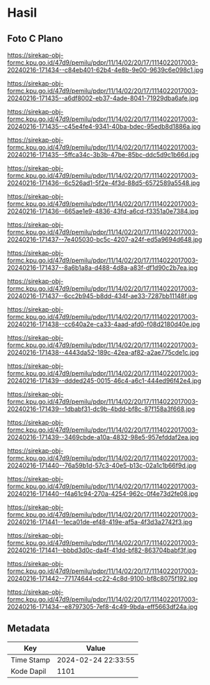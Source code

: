 # Hasil

## Foto C Plano

https://sirekap-obj-formc.kpu.go.id/47d9/pemilu/pdpr/11/14/02/20/17/1114022017003-20240216-171434--c84eb401-62b4-4e8b-9e00-9639c6e098c1.jpg

https://sirekap-obj-formc.kpu.go.id/47d9/pemilu/pdpr/11/14/02/20/17/1114022017003-20240216-171435--a6df8002-eb37-4ade-8041-71929dba6afe.jpg

https://sirekap-obj-formc.kpu.go.id/47d9/pemilu/pdpr/11/14/02/20/17/1114022017003-20240216-171435--c45e4fe4-9341-40ba-bdec-95edb8d1886a.jpg

https://sirekap-obj-formc.kpu.go.id/47d9/pemilu/pdpr/11/14/02/20/17/1114022017003-20240216-171435--5ffca34c-3b3b-47be-85bc-ddc5d9c1b66d.jpg

https://sirekap-obj-formc.kpu.go.id/47d9/pemilu/pdpr/11/14/02/20/17/1114022017003-20240216-171436--6c526ad1-5f2e-4f3d-88d5-6572589a5548.jpg

https://sirekap-obj-formc.kpu.go.id/47d9/pemilu/pdpr/11/14/02/20/17/1114022017003-20240216-171436--665ae1e9-4836-43fd-a6cd-f3351a0e7384.jpg

https://sirekap-obj-formc.kpu.go.id/47d9/pemilu/pdpr/11/14/02/20/17/1114022017003-20240216-171437--7e405030-bc5c-4207-a24f-ed5a9694d648.jpg

https://sirekap-obj-formc.kpu.go.id/47d9/pemilu/pdpr/11/14/02/20/17/1114022017003-20240216-171437--8a6b1a8a-d488-4d8a-a83f-df1d90c2b7ea.jpg

https://sirekap-obj-formc.kpu.go.id/47d9/pemilu/pdpr/11/14/02/20/17/1114022017003-20240216-171437--6cc2b945-b8dd-434f-ae33-7287bb11148f.jpg

https://sirekap-obj-formc.kpu.go.id/47d9/pemilu/pdpr/11/14/02/20/17/1114022017003-20240216-171438--cc640a2e-ca33-4aad-afd0-f08d2180d40e.jpg

https://sirekap-obj-formc.kpu.go.id/47d9/pemilu/pdpr/11/14/02/20/17/1114022017003-20240216-171438--4443da52-189c-42ea-af82-a2ae775cde1c.jpg

https://sirekap-obj-formc.kpu.go.id/47d9/pemilu/pdpr/11/14/02/20/17/1114022017003-20240216-171439--ddded245-0015-46c4-a6c1-444ed96f42e4.jpg

https://sirekap-obj-formc.kpu.go.id/47d9/pemilu/pdpr/11/14/02/20/17/1114022017003-20240216-171439--1dbabf31-dc9b-4bdd-bf8c-87f158a3f668.jpg

https://sirekap-obj-formc.kpu.go.id/47d9/pemilu/pdpr/11/14/02/20/17/1114022017003-20240216-171439--3469cbde-a10a-4832-98e5-957efddaf2ea.jpg

https://sirekap-obj-formc.kpu.go.id/47d9/pemilu/pdpr/11/14/02/20/17/1114022017003-20240216-171440--76a59b1d-57c3-40e5-b13c-02a1c1b66f9d.jpg

https://sirekap-obj-formc.kpu.go.id/47d9/pemilu/pdpr/11/14/02/20/17/1114022017003-20240216-171440--f4a61c94-270a-4254-962c-0f4e73d2fe08.jpg

https://sirekap-obj-formc.kpu.go.id/47d9/pemilu/pdpr/11/14/02/20/17/1114022017003-20240216-171441--1eca01de-ef48-419e-af5a-4f3d3a2742f3.jpg

https://sirekap-obj-formc.kpu.go.id/47d9/pemilu/pdpr/11/14/02/20/17/1114022017003-20240216-171441--bbbd3d0c-da4f-41dd-bf82-863704babf3f.jpg

https://sirekap-obj-formc.kpu.go.id/47d9/pemilu/pdpr/11/14/02/20/17/1114022017003-20240216-171442--77174644-cc22-4c8d-9100-bf8c8075f192.jpg

https://sirekap-obj-formc.kpu.go.id/47d9/pemilu/pdpr/11/14/02/20/17/1114022017003-20240216-171434--e8797305-7ef8-4c49-9bda-eff5663df24a.jpg


## Metadata

| Key        | Value               |
| ---------- | ------------------- |
| Time Stamp | 2024-02-24 22:33:55 |
| Kode Dapil | 1101                |



